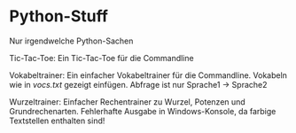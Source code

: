 # Python-Stuff

Nur irgendwelche Python-Sachen


Tic-Tac-Toe:
  Ein Tic-Tac-Toe für die Commandline

Vokabeltrainer:
  Ein einfacher Vokabeltrainer für die Commandline. Vokabeln wie in *vocs.txt* gezeigt einfügen.
  Abfrage ist nur Sprache1 -> Sprache2
  
Wurzeltrainer:
    Einfacher Rechentrainer zu Wurzel, Potenzen und Grundrechenarten.
    Fehlerhafte Ausgabe in Windows-Konsole, da farbige Textstellen enthalten sind!
